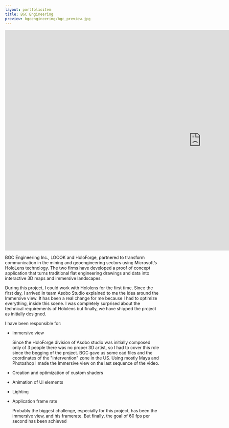 ```yaml
---
layout: portfolioitem
title: BGC Engineering
preview: bgcengineering/bgc_preview.jpg
---
```

<!--more-->

<iframe width="1280" height="720" src="https://www.youtube.com/embed/-WYJfbktnl8" frameborder="0" allow="autoplay; encrypted-media" allowfullscreen></iframe>

BGC Engineering Inc., LOOOK and HoloForge, partnered to transform communication in the mining and geoengineering sectors using Microsoft’s HoloLens technology. The two firms have developed a proof of concept application that turns traditional flat engineering drawings and data into interactive 3D maps and immersive landscapes.

During this project, I could work with Hololens for the first time.
Since the first day, I arrived in team Asobo Studio explained to me the idea around the Immersive view.
It has been a real change for me because I had to optimize everything, inside this scene.
I was completely surprised about the technical requirements of Hololens but finally, we have shipped the project as initially designed.

I have been responsible for:
- Immersive view

    Since the HoloForge division of Asobo studio was initially composed only of 3 people there was no proper 3D artist, so I had to cover this role since the begging of the project.
    BGC gave us some cad files and the coordinates of the "intervention" zone in the US.
    Using mostly Maya and Photoshop I made the Immersive view on the last sequence of the video.
    
- Creation and optimization of custom shaders
- Animation of UI elements
- Lighting
- Application frame rate

    Probably the biggest challenge, especially for this project, has been the immersive view, and his framerate.
    But finally, the goal of 60 fps per second has been achieved